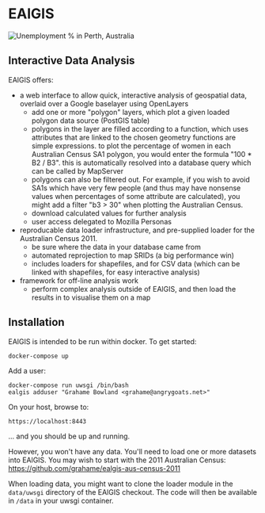 
EAlGIS
======

![Unemployment % in Perth, Australia](https://raw.github.com/grahame/ealgis/master/doc/screenshots/unemployment.png "Unemployment % in Perth, Australia")


Interactive Data Analysis
-------------------------

EAlGIS offers:

 * a web interface to allow quick, interactive analysis of geospatial data, overlaid over a Google baselayer using OpenLayers
     - add one or more "polygon" layers, which plot a given loaded polygon data source (PostGIS table)
     - polygons in the layer are filled according to a function, which uses attributes that are linked to the chosen geometry
       functions are simple expressions. to plot the percentage of women in each Australian Census SA1 polygon, you would enter 
       the formula "100 * B2 / B3". this is automatically resolved into a database query which can be called by MapServer
     - polygons can also be filtered out. For example, if you wish to avoid SA1s which have very few people (and thus may have 
       nonsense values when percentages of some attribute are calculated), you might add a filter "b3 > 30" when plotting the 
       Australian Census.
     - download calculated values for further analysis
     - user access delegated to Mozilla Personas
 * reproducable data loader infrastructure, and pre-supplied loader for the Australian Census 2011.
     - be sure where the data in your database came from
     - automated reprojection to map SRIDs (a big performance win)
     - includes loaders for shapefiles, and for CSV data (which can be linked with shapefiles, for easy interactive analysis)
 * framework for off-line analysis work
     - perform complex analysis outside of EAlGIS, and then load the results in to visualise them on a map

Installation
------------

EAlGIS is intended to be run within docker. To get started:

    docker-compose up

Add a user:

    docker-compose run uwsgi /bin/bash
    ealgis adduser "Grahame Bowland <grahame@angrygoats.net>"

On your host, browse to:

    https://localhost:8443

... and you should be up and running.

However, you won't have any data. You'll need to load one or more datasets into EAlGIS.
You may wish to start with the 2011 Australian Census: https://github.com/grahame/ealgis-aus-census-2011

When loading data, you might want to clone the loader module in the `data/uwsgi` directory
of the EAlGIS checkout. The code will then be available in `/data` in your
uwsgi container.

